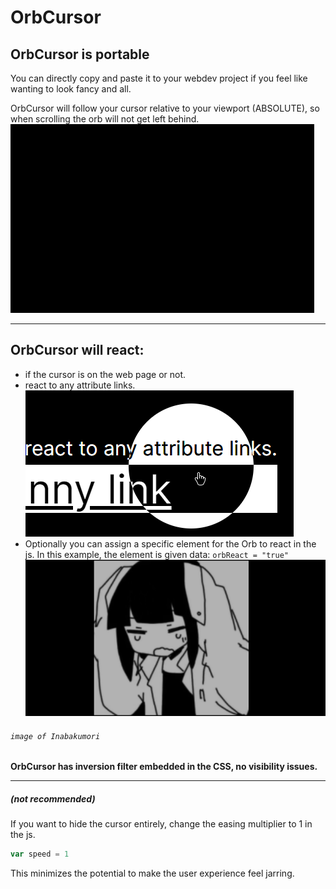 # OrbCursor
## **OrbCursor is portable**
You can directly copy and paste it to your webdev project if you feel like wanting to look fancy and all.

OrbCursor will follow your cursor relative to your viewport (ABSOLUTE), so when scrolling the orb will not get left behind.  
![orbCursor](./run.gif)  

---
## **OrbCursor will react:**
- if the cursor is on the web page or not.
- react to any attribute links.  
![orbCursor](./attribute.png)  
- Optionally you can assign a specific element for the Orb to react in the js. In this example, the element is given data: `orbReact = "true"`  
![orbCursor](./react.gif)  
###### `image of Inabakumori`

**OrbCursor has inversion filter embedded in the CSS, no visibility issues.**

---
##### *(not recommended)*
If you want to hide the cursor entirely, change the easing multiplier to 1 in the js.
```js
var speed = 1
```
This minimizes the potential to make the user experience feel jarring.